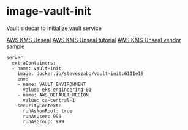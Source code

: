 # image-vault-init
Vault sidecar to initialize vault service

[AWS KMS Unseal](https://developer.hashicorp.com/vault/docs/configuration/seal/awskms)
[AWS KMS Unseal tutorial](https://developer.hashicorp.com/vault/tutorials/auto-unseal/autounseal-aws-kms)
[AWS KMS Unseal vendor sample](https://github.com/hashicorp/vault-guides/tree/master/operations/aws-kms-unseal/terraform-aws)

```
server:
  extraContainers:
  - name: vault-init
    image: docker.io/steveszabo/vault-init:6111e19
    env:
    - name: VAULT_ENVIRONMENT
      value: eks-engineering-01
    - name: AWS_DEFAULT_REGION
      value: ca-central-1
    securityContext:
      runAsNonRoot: true
      runAsUser: 999
      runAsGroup: 999
```